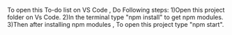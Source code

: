 To open this To-do list on VS Code ,
Do Following steps:
1)Open this project folder on Vs Code.
2)In the terminal type "npm install" to get npm modules.
3)Then after installing npm modules , To open this project type "npm start".
